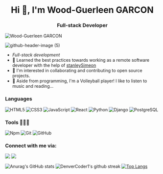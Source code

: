 <h1 align="center">Hi 👋, I'm Wood-Guerleen GARCON</h1>
<h3 align="center">Full-stack Developer</h3>
<p align="left"> <img src="https://komarev.com/ghpvc/?username=woodguerleen&label=Views&color=blue&style=plastic" alt="Wood-Guerleen GARCON" /></p>

![github-header-image (5)](https://github.com/woodguerleen/woodguerleen/assets/145082190/dbc73942-a6f1-41df-8cbf-8c5ef73f8641)

- *Full-stack development*
- 🌱 Learned the best practices towards working as a remote software developer with the help of [stanleySimeon](https://github.com/stanleySimeon)
- 👯 I'm interested in collaborating and contributing to open source projects.
- 🤔 Aside from programming,  I'm a Volleyball player! I like to listen to music and reading...

### Languages 

![HTML5](https://icongr.am/devicon/html5-original.svg?size=50&color=currentColor)
![CSS3](https://icongr.am/devicon/css3-original.svg?size=50&color=currentColor)
![JavaScript](https://icongr.am/devicon/javascript-original.svg?size=50&color=currentColor)
![React](https://icongr.am/devicon/react-original-wordmark.svg?size=50&color=currentColor)
![Python](https://icongr.am/devicon/python-original.svg?size=50&color=currentColor)
![Django](https://icongr.am/devicon/django-original.svg?size=50&color=currentColor)
![PostgreSQL](https://icongr.am/devicon/postgresql-original-wordmark.svg?size=50&color=currentColor)

### Tools 👨🏾‍💻

![Npm](https://icongr.am/devicon/npm-original-wordmark.svg?size=50&color=currentColor)
![Git](https://icongr.am/devicon/git-original.svg?size=50&color=currentColor)
![GitHub](https://icongr.am/devicon/github-original.svg?size=50&color=currentColor)


### Connect with me via:
<p>
  <a target="_blank"
    href="mailto:woodguerleengarcon448@gmail.com"><img 
    src="https://img.shields.io/badge/-Gmail-D14836?style=for-the-badge&logo=Gmail&logoColor=white"></img></a>
  <a target="_blank"
    href="https://www.linkedin.com/in/wguerleengarcon/"><img
    src="https://img.shields.io/badge/-LinkedIn-0077b5?style=for-the-badge&logo=LinkedIn&logoColor=white"></img></a>
</p>


![Anurag's GitHub stats](https://github-readme-stats.vercel.app/api?username=woodguerleen&show_icons=true&theme=radical)
![DenverCoder1's github streak](https://github-readme-streak-stats.herokuapp.com/?user=woodguerleen&theme=blue-green)
[![Top Langs](https://github-readme-stats.vercel.app/api/top-langs/?username=woodguerleen&exclude_repo=github-readme-stats,woodguerleen.github.io)](https://github.com/woodguerleen/github-readme-stats)
